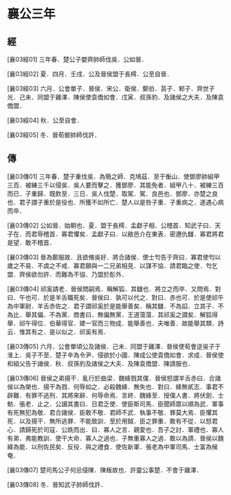 # 襄公三年

## 經 <a name="09Xiang03Jing"></a>

<a name="09Xiang03Jing01">[襄03經01]</a> 三年春．楚公子嬰齊帥師伐吳．公如晉．

<a name="09Xiang03Jing02">[襄03經02]</a> 夏．四月．壬戌．公及晉侯盟于長樗．公至自晉．

<a name="09Xiang03Jing03">[襄03經03]</a> 六月．公會單子．晉侯．宋公．衛侯．鄭伯．莒子．邾子．齊世子光．己未．同盟于雞澤．陳侯使袁僑如會．戊寅．叔孫豹．及諸侯之大夫．及陳袁僑盟．

<a name="09Xiang03Jing04">[襄03經04]</a> 秋．公至自會．

<a name="09Xiang03Jing05">[襄03經05]</a> 冬．晉荀罃帥師伐許．

## 傳 <a name="09Xiang03Zhuan"></a>

<a name="09Xiang03Zhuan01">[襄03傳01]</a> 三年春．楚子重伐吳．為簡之師．克鳩茲．至于衡山．使鄧廖帥組甲三百．被練三千以侵吳．吳人要而擊之．獲鄧廖．其能免者．組甲八十．被練三百而已．子重歸．既飲至．三日．吳人伐楚．取駕．駕．良邑也．鄧廖．亦楚之良也．君子謂子重於是役也．所獲不如所亡．楚人以是咎子重．子重病之．遂遇心病而卒．

<a name="09Xiang03Zhuan02">[襄03傳02]</a> 公如晉．始朝也．夏．盟于長樗．孟獻子相．公稽首．知武子曰．天子在．而君辱稽首．寡君懼矣．孟獻子曰．以敝邑介在東表．密邇仇讎．寡君將君是望．敢不稽首．

<a name="09Xiang03Zhuan03">[襄03傳03]</a> 晉為鄭服故．且欲脩吳好．將合諸侯．使士匄告于齊曰．寡君使匄以歲之不易．不虞之不戒．寡君願與一二兄弟相見．以謀不協．請君臨之使．匄乞盟．齊侯欲勿許．而難為不協．乃盟於耏外．

<a name="09Xiang03Zhuan04">[襄03傳04]</a> 祁奚請老．晉侯問嗣焉．稱解狐．其讎也．將立之而卒．又問焉．對曰．午也可．於是羊舌職死矣．晉侯曰．孰可以代之．對曰．赤也可．於是使祁午為中軍尉．羊舌赤佐之．君子謂祁奚於是能舉善矣．稱其讎．不為諂．立其子．不為比．舉其偏．不為黨．商書曰．無偏無黨．王道蕩蕩．其祁奚之謂矣．解狐得舉．祁午得位．伯華得官．建一官而三物成．能舉善也．夫唯善．故能舉其類．詩云．惟其有之．是以似之．祁奚有焉．

<a name="09Xiang03Zhuan05">[襄03傳05]</a> 六月．公會單頃公及諸侯．己未．同盟于雞澤．晉侯使荀會逆吳子于淮上．吳子不至．楚子辛為令尹．侵欲於小國．陳成公使袁僑如會．求成．晉侯使和組父告于諸侯．秋．叔孫豹及諸侯之大夫．及陳袁僑盟．陳請服也．

<a name="09Xiang03Zhuan06">[襄03傳06]</a> 晉侯之弟揚干．亂行於曲梁．魏絳戮其僕．晉侯怒謂羊舌赤曰．合諸侯以為榮也．揚干為戮．何辱如之．必殺魏絳．無失也．對曰．絳無貳志．事君不辟難．有罪不逃刑．其將來辭．何辱命焉．言終．魏絳至．授僕人書．將伏劍．士魴．張老．止之．公讀其書曰．日君乏使．使臣斯司馬．臣聞師眾以順為武．軍事有死無犯為敬．君合諸侯．臣敢不敬．君師不武．執事不敬．罪莫大焉．臣懼其死．以及揚干．無所逃罪．不能致訓．至於用鉞．臣之罪重．敢有不從．以怒君心．請歸死於司寇．公跣而出．曰．寡人之言．親愛也．吾子之討．軍禮也．寡人有弟．弗能教訓．使干大命．寡人之過也．子無重寡人之過．敢以為請．晉侯以魏絳為能．以刑佐民矣．反役．與之禮食．使佐新軍．張老為中軍司馬．士富為候奄．

<a name="09Xiang03Zhuan07">[襄03傳07]</a> 楚司馬公子何忌侵陳．陳叛故也．許靈公事楚．不會于雞澤．

<a name="09Xiang03Zhuan08">[襄03傳08]</a> 冬．晉知武子帥師伐許．

